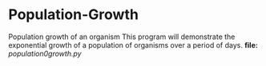 # Population-Growth
Population growth of an organism This program will demonstrate the exponential growth of a population of organisms over a period of days.
**file:** *population0growth.py*
